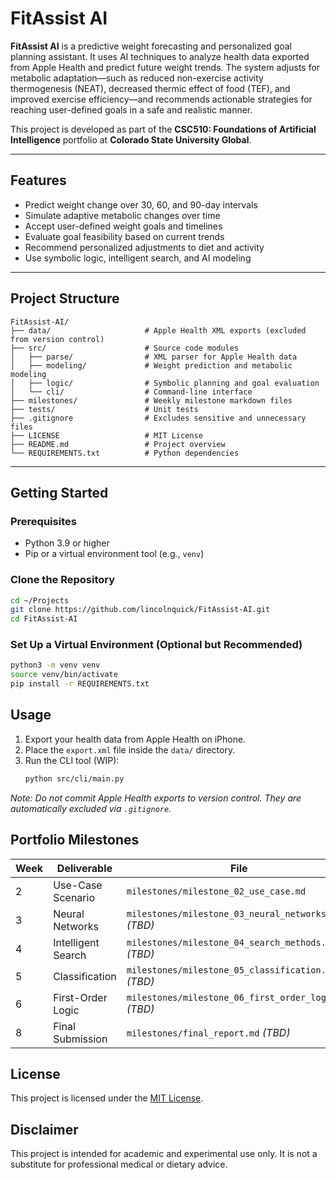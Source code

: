 # FitAssist AI

**FitAssist AI** is a predictive weight forecasting and personalized goal planning assistant. It uses AI techniques to analyze health data exported from Apple Health and predict future weight trends. The system adjusts for metabolic adaptation—such as reduced non-exercise activity thermogenesis (NEAT), decreased thermic effect of food (TEF), and improved exercise efficiency—and recommends actionable strategies for reaching user-defined goals in a safe and realistic manner.

This project is developed as part of the **CSC510: Foundations of Artificial Intelligence** portfolio at **Colorado State University Global**.

---

## Features

- Predict weight change over 30, 60, and 90-day intervals
- Simulate adaptive metabolic changes over time
- Accept user-defined weight goals and timelines
- Evaluate goal feasibility based on current trends
- Recommend personalized adjustments to diet and activity
- Use symbolic logic, intelligent search, and AI modeling

---

## Project Structure

```
FitAssist-AI/
├── data/                     # Apple Health XML exports (excluded from version control)
├── src/                      # Source code modules
│   ├── parse/                # XML parser for Apple Health data
│   ├── modeling/             # Weight prediction and metabolic modeling
│   ├── logic/                # Symbolic planning and goal evaluation
│   └── cli/                  # Command-line interface
├── milestones/               # Weekly milestone markdown files
├── tests/                    # Unit tests
├── .gitignore                # Excludes sensitive and unnecessary files
├── LICENSE                   # MIT License
├── README.md                 # Project overview
└── REQUIREMENTS.txt          # Python dependencies
```
---

## Getting Started

### Prerequisites

- Python 3.9 or higher
- Pip or a virtual environment tool (e.g., `venv`)

### Clone the Repository

```bash
cd ~/Projects
git clone https://github.com/lincolnquick/FitAssist-AI.git
cd FitAssist-AI
```

### Set Up a Virtual Environment (Optional but Recommended)

```bash
python3 -m venv venv
source venv/bin/activate
pip install -r REQUIREMENTS.txt
```

## Usage

1. Export your health data from Apple Health on iPhone.
2. Place the `export.xml` file inside the `data/` directory.
3. Run the CLI tool (WIP):
   ```bash
   python src/cli/main.py
   ```

*Note: Do not commit Apple Health exports to version control. They are automatically excluded via `.gitignore`.*

## Portfolio Milestones

| Week | Deliverable           | File                                      |
|------|------------------------|-------------------------------------------|
| 2    | Use-Case Scenario      | `milestones/milestone_02_use_case.md`     |
| 3    | Neural Networks        | `milestones/milestone_03_neural_networks.md` *(TBD)* |
| 4    | Intelligent Search     | `milestones/milestone_04_search_methods.md` *(TBD)* |
| 5    | Classification         | `milestones/milestone_05_classification.md` *(TBD)* |
| 6    | First-Order Logic      | `milestones/milestone_06_first_order_logic.md` *(TBD)* |
| 8    | Final Submission       | `milestones/final_report.md` *(TBD)* |

## License

This project is licensed under the [MIT License](./LICENSE).

## Disclaimer

This project is intended for academic and experimental use only. It is not a substitute for professional medical or dietary advice.
